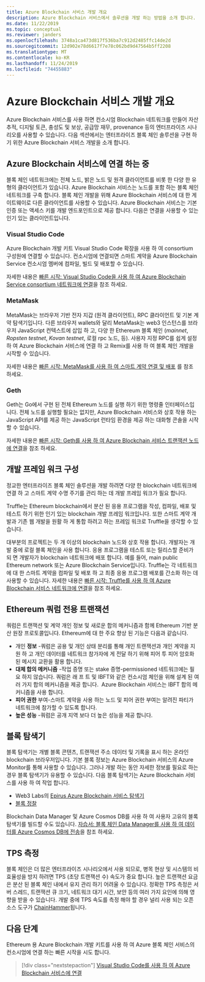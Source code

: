 ```yaml
---
title: Azure Blockchain 서비스 개발 개요
description: Azure Blockchain 서비스에서 솔루션을 개발 하는 방법을 소개 합니다.
ms.date: 11/22/2019
ms.topic: conceptual
ms.reviewer: janders
ms.openlocfilehash: 3748a1ca473d817f536ba7c912d2485ffc14de2d
ms.sourcegitcommit: 12d902e78d6617f7e78c062bd9d47564b5ff2208
ms.translationtype: MT
ms.contentlocale: ko-KR
ms.lasthandoff: 11/24/2019
ms.locfileid: "74455883"
---
```

# <a name="azure-blockchain-service-development-overview"></a>Azure Blockchain 서비스 개발 개요

Azure Blockchain 서비스를 사용 하면 컨소시엄 Blockchain 네트워크를 만들어 자산 추적, 디지털 토큰, 충성도 및 보상, 공급망 재무, provenance 등의 엔터프라이즈 시나리오를 사용할 수 있습니다. 다음 섹션에서는 엔터프라이즈 블록 체인 솔루션을 구현 하기 위한 Azure Blockchain 서비스 개발을 소개 합니다.

## <a name="connecting-to-azure-blockchain-service"></a>Azure Blockchain 서비스에 연결 하는 중

블록 체인 네트워크에는 전체 노드, 밝은 노드 및 원격 클라이언트를 비롯 한 다양 한 유형의 클라이언트가 있습니다. Azure Blockchain 서비스는 노드를 포함 하는 블록 체인 네트워크를 구축 합니다. 블록 체인 개발을 위해 Azure Blockchain 서비스에 대 한 게이트웨이로 다른 클라이언트를 사용할 수 있습니다. Azure Blockchain 서비스는 기본 인증 또는 액세스 키를 개발 엔드포인트으로 제공 합니다. 다음은 연결을 사용할 수 있는 인기 있는 클라이언트입니다.

### <a name="visual-studio-code"></a>Visual Studio Code

Azure Blockchain 개발 키트 Visual Studio Code 확장을 사용 하 여 consortium 구성원에 연결할 수 있습니다. 컨소시엄에 연결되면 스마트 계약을 Azure Blockchain Service 컨소시엄 멤버에 컴파일, 빌드 및 배포할 수 있습니다.

자세한 내용은 [빠른 시작: Visual Studio Code을 사용 하 여 Azure Blockchain Service consortium 네트워크에 연결](connect-vscode.md)을 참조 하세요.

### <a name="metamask"></a>MetaMask

MetaMask는 브라우저 기반 전자 지갑 (원격 클라이언트), RPC 클라이언트 및 기본 계약 탐색기입니다. 다른 브라우저 wallets와 달리 MetaMask는 web3 인스턴스를 브라우저 JavaScript 컨텍스트에 삽입 하 고, 다양 한 Ethereum 블록 체인 (*mainnet*, *Ropsten testnet*, *Kovan testnet*, 로컬 rpc 노드, 등). 사용자 지정 RPC를 쉽게 설정 하 여 Azure Blockchain 서비스에 연결 하 고 Remix를 사용 하 여 블록 체인 개발을 시작할 수 있습니다.

자세한 내용은 [빠른 시작: MetaMask를 사용 하 여 스마트 계약 연결 및 배포](connect-metamask.md) 를 참조 하세요.

### <a name="geth"></a>Geth

Geth는 Go에서 구현 된 전체 Ethereum 노드를 실행 하기 위한 명령줄 인터페이스입니다. 전체 노드를 실행할 필요는 없지만, Azure Blockchain 서비스와 상호 작용 하는 JavaScript API를 제공 하는 JavaScript 런타임 환경을 제공 하는 대화형 콘솔을 시작할 수 있습니다.

자세한 내용은 [빠른 시작: Geth를 사용 하 여 Azure Blockchain 서비스 트랜잭션 노드에 연결](connect-geth.md)을 참조 하세요.

## <a name="development-framework-configuration"></a>개발 프레임 워크 구성

정교한 엔터프라이즈 블록 체인 솔루션을 개발 하려면 다양 한 blockchain 네트워크에 연결 하 고 스마트 계약 수명 주기를 관리 하는 데 개발 프레임 워크가 필요 합니다.

Truffle는 Ethereum blockchain에서 분산 된 응용 프로그램을 작성, 컴파일, 배포 및 테스트 하기 위한 인기 있는 blockchain 개발 프레임 워크입니다. 또한 스마트 계약 개발과 기존 웹 개발을 원활 하 게 통합 하려고 하는 프레임 워크로 Truffle을 생각할 수 있습니다.

대부분의 프로젝트는 두 개 이상의 blockchain 노드와 상호 작용 합니다. 개발자는 개발 중에 로컬 블록 체인을 사용 합니다. 응용 프로그램을 테스트 또는 릴리스할 준비가 되 면 개발자가 blockchain 네트워크에 배포 합니다. 예를 들어, main public Ethereum network 또는 Azure Blockchain Service입니다. Truffle는 각 네트워크에 대 한 스마트 계약을 컴파일 및 배포 하 고 최종 응용 프로그램 배포를 간소화 하는 데 사용할 수 있습니다. 자세한 내용은 [빠른 시작: Truffle를 사용 하 여 Azure Blockchain 서비스 네트워크에 연결](connect-truffle.md)을 참조 하세요.

## <a name="ethereum-quorum-private-transactions"></a>Ethereum 쿼럼 전용 트랜잭션

쿼럼은 트랜잭션 및 계약 개인 정보 및 새로운 합의 메커니즘과 함께 Ethereum 기반 분산 원장 프로토콜입니다. Ethereum에 대 한 주요 향상 된 기능은 다음과 같습니다.

* 개인 **정보** -쿼럼은 공용 및 개인 상태 분리를 통해 개인 트랜잭션과 개인 계약을 지원 하 고 개인 데이터를 네트워크 참가자에 게 전달 하기 위해 피어 투 피어 암호화 된 메시지 교환을 활용 합니다.
* **대체 합의 메커니즘** -작업 증명 또는 stake 증명-permissioned 네트워크에는 필요 하지 않습니다. 쿼럼은 래 프 트 및 IBFT와 같은 컨소시엄 체인을 위해 설계 된 여러 가지 합의 메커니즘을 제공 합니다.  Azure Blockchain 서비스는 IBFT 합의 메커니즘을 사용 합니다.
* **피어 권한** 부여-스마트 계약을 사용 하는 노드 및 피어 권한 부여는 알려진 파티가 네트워크에 참가할 수 있도록 합니다.
* **높은 성능** -쿼럼은 공개 지역 보다 더 높은 성능을 제공 합니다.

## <a name="block-explorers"></a>블록 탐색기

블록 탐색기는 개별 블록 콘텐츠, 트랜잭션 주소 데이터 및 기록을 표시 하는 온라인 blockchain 브라우저입니다. 기본 블록 정보는 Azure Blockchain 서비스의 Azure Monitor를 통해 사용할 수 있습니다. 그러나 개발 하는 동안 자세한 정보를 필요로 하는 경우 블록 탐색기가 유용할 수 있습니다.  다음 블록 탐색기는 Azure Blockchain 서비스를 사용 하 여 작업 합니다.

* Web3 Labs의 [Epirus Azure Blockchain 서비스 탐색기](https://azuremarketplace.microsoft.com/marketplace/apps/blk-technologies.azure-blockchain-explorer-template?tab=Overview)
* [블록 정찰](https://github.com/Azure-Samples/blockchain/blob/master/ledger/template/ethereum-on-azure/technology-samples/blockscout/README.md)

Blockchain Data Manager 및 Azure Cosmos DB를 사용 하 여 사용자 고유의 블록 탐색기를 빌드할 수도 있습니다. [자습서: 블록 체인 Data Manager를 사용 하 여 데이터를 Azure Cosmos DB에 전송](data-manager-cosmosdb.md)을 참조 하세요.

## <a name="tps-measurement"></a>TPS 측정

블록 체인은 더 많은 엔터프라이즈 시나리오에서 사용 되므로, 병목 현상 및 시스템의 비효율성을 방지 하려면 TPS (초당 트랜잭션 수) 속도가 중요 합니다. 높은 트랜잭션 요금은 분산 된 블록 체인 내에서 유지 관리 하기 어려울 수 있습니다. 정확한 TPS 측정은 서버 스레드, 트랜잭션 큐 크기, 네트워크 대기 시간, 보안 등의 여러 가지 요인에 의해 영향을 받을 수 있습니다. 개발 중에 TPS 속도를 측정 해야 할 경우 널리 사용 되는 오픈 소스 도구가 [ChainHammer](https://github.com/drandreaskrueger/chainhammer)됩니다.

## <a name="next-steps"></a>다음 단계

Ethereum 용 Azure Blockchain 개발 키트를 사용 하 여 Azure 블록 체인 서비스의 컨소시엄에 연결 하는 빠른 시작을 시도 합니다.

> [!div class="nextstepaction"]
> [Visual Studio Code를 사용 하 여 Azure Blockchain 서비스에 연결](connect-vscode.md)